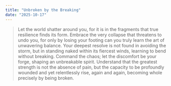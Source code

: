 ```yaml
---
title: "Unbroken by the Breaking"
date: "2025-10-17"
---
```


> Let the world shatter around you, for it is in the fragments that true resilience finds its form. Embrace the very collapse that threatens to undo you, for only by losing your footing can you truly learn the art of unwavering balance. Your deepest resolve is not found in avoiding the storm, but in standing naked within its fiercest winds, learning to bend without breaking. Command the chaos; let the discomfort be your forge, shaping an unbreakable spirit. Understand that the greatest strength is not the absence of pain, but the capacity to be profoundly wounded and yet relentlessly rise, again and again, becoming whole precisely by being broken.
